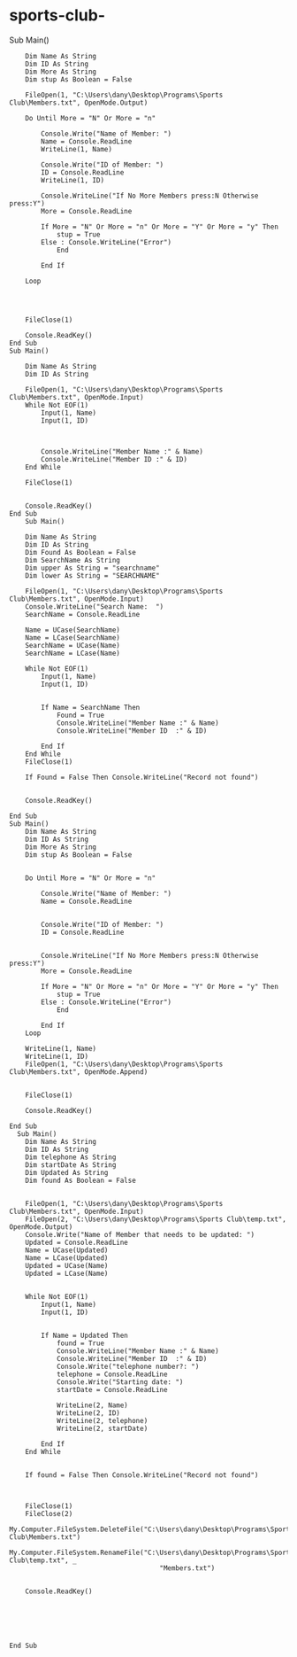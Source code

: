 # sports-club-
  Sub Main() 

        Dim Name As String
        Dim ID As String
        Dim More As String
        Dim stup As Boolean = False

        FileOpen(1, "C:\Users\dany\Desktop\Programs\Sports Club\Members.txt", OpenMode.Output)

        Do Until More = "N" Or More = "n"

            Console.Write("Name of Member: ")
            Name = Console.ReadLine
            WriteLine(1, Name)

            Console.Write("ID of Member: ")
            ID = Console.ReadLine
            WriteLine(1, ID)

            Console.WriteLine("If No More Members press:N Otherwise press:Y")
            More = Console.ReadLine

            If More = "N" Or More = "n" Or More = "Y" Or More = "y" Then
                stup = True
            Else : Console.WriteLine("Error")
                End

            End If

        Loop




        FileClose(1)

        Console.ReadKey()
    End Sub
    Sub Main()

        Dim Name As String
        Dim ID As String

        FileOpen(1, "C:\Users\dany\Desktop\Programs\Sports Club\Members.txt", OpenMode.Input)
        While Not EOF(1)
            Input(1, Name)
            Input(1, ID)



            Console.WriteLine("Member Name :" & Name)
            Console.WriteLine("Member ID :" & ID)
        End While

        FileClose(1)


        Console.ReadKey()
    End Sub
        Sub Main()

        Dim Name As String
        Dim ID As String
        Dim Found As Boolean = False
        Dim SearchName As String
        Dim upper As String = "searchname"
        Dim lower As String = "SEARCHNAME"

        FileOpen(1, "C:\Users\dany\Desktop\Programs\Sports Club\Members.txt", OpenMode.Input)
        Console.WriteLine("Search Name:  ")
        SearchName = Console.ReadLine

        Name = UCase(SearchName)
        Name = LCase(SearchName)
        SearchName = UCase(Name)
        SearchName = LCase(Name)

        While Not EOF(1)
            Input(1, Name)
            Input(1, ID)


            If Name = SearchName Then
                Found = True
                Console.WriteLine("Member Name :" & Name)
                Console.WriteLine("Member ID  :" & ID)

            End If
        End While
        FileClose(1)

        If Found = False Then Console.WriteLine("Record not found")


        Console.ReadKey()

    End Sub
    Sub Main()
        Dim Name As String
        Dim ID As String
        Dim More As String
        Dim stup As Boolean = False


        Do Until More = "N" Or More = "n"

            Console.Write("Name of Member: ")
            Name = Console.ReadLine


            Console.Write("ID of Member: ")
            ID = Console.ReadLine


            Console.WriteLine("If No More Members press:N Otherwise press:Y")
            More = Console.ReadLine

            If More = "N" Or More = "n" Or More = "Y" Or More = "y" Then
                stup = True
            Else : Console.WriteLine("Error")
                End

            End If
        Loop

        WriteLine(1, Name)
        WriteLine(1, ID)
        FileOpen(1, "C:\Users\dany\Desktop\Programs\Sports Club\Members.txt", OpenMode.Append)


        FileClose(1)

        Console.ReadKey()

    End Sub
      Sub Main()
        Dim Name As String
        Dim ID As String
        Dim telephone As String
        Dim startDate As String
        Dim Updated As String
        Dim found As Boolean = False


        FileOpen(1, "C:\Users\dany\Desktop\Programs\Sports Club\Members.txt", OpenMode.Input)
        FileOpen(2, "C:\Users\dany\Desktop\Programs\Sports Club\temp.txt", OpenMode.Output)
        Console.Write("Name of Member that needs to be updated: ")
        Updated = Console.ReadLine
        Name = UCase(Updated)
        Name = LCase(Updated)
        Updated = UCase(Name)
        Updated = LCase(Name)


        While Not EOF(1)
            Input(1, Name)
            Input(1, ID)


            If Name = Updated Then
                found = True
                Console.WriteLine("Member Name :" & Name)
                Console.WriteLine("Member ID  :" & ID)
                Console.Write("telephone number?: ")
                telephone = Console.ReadLine
                Console.Write("Starting date: ")
                startDate = Console.ReadLine

                WriteLine(2, Name)
                WriteLine(2, ID)
                WriteLine(2, telephone)
                WriteLine(2, startDate)

            End If
        End While


        If found = False Then Console.WriteLine("Record not found")



        FileClose(1)
        FileClose(2)
        My.Computer.FileSystem.DeleteFile("C:\Users\dany\Desktop\Programs\Sports Club\Members.txt")
        My.Computer.FileSystem.RenameFile("C:\Users\dany\Desktop\Programs\Sports Club\temp.txt", _
                                          "Members.txt")


        Console.ReadKey()




       

    End Sub
